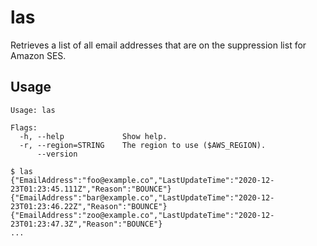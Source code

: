 # las

Retrieves a list of all email addresses that are on the suppression list for Amazon SES.

## Usage

```
Usage: las

Flags:
  -h, --help             Show help.
  -r, --region=STRING    The region to use ($AWS_REGION).
      --version
```

```
$ las
{"EmailAddress":"foo@example.co","LastUpdateTime":"2020-12-23T01:23:45.111Z","Reason":"BOUNCE"}
{"EmailAddress":"bar@example.co","LastUpdateTime":"2020-12-23T01:23:46.22Z","Reason":"BOUNCE"}
{"EmailAddress":"zoo@example.co","LastUpdateTime":"2020-12-23T01:23:47.3Z","Reason":"BOUNCE"}
...
```
